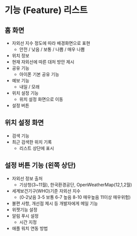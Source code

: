 # 기능 (Feature) 리스트
## 홈 화면
- 자외선 지수 정도에 따라 배경화면으로 표현 
  - 안전 / 낮음 / 보통 / 나쁨 / 매우 나쁨
- 위치 정보
- 현재 자외선에 따른 대처 방안 제시
- 공유 기능
  - 아이폰 기본 공유 기능 
- 예보 기능
  - 내일 / 모래
- 위치 설정 기능
  - 위치 설정 화면으로 이동 
- 설정 버튼 

## 위치 설정 화면
- 검색 기능
- 최근 검색한 위치 기록
  - 리스트 상단에 표시

## 설정 버튼 기능 (왼쪽 상단)
- 자외선 정보 출처
  - 기상청(3~11월), 한국환경공단, OpenWeatherMap(12,1,2월)
- 세계보건기구(WHO)기준 자외선 지수
  - (0-2낮음 3-5 보통 6-7 높음 8-10 매우높음 11이상 매우위험)
- 불편 사항, 개선점 제시 등 개발자에게 메일 기능
- 위젯기능 설정
- 알림 푸시 설정
  - 시간 지정
- 애플 워치 연동 방법
